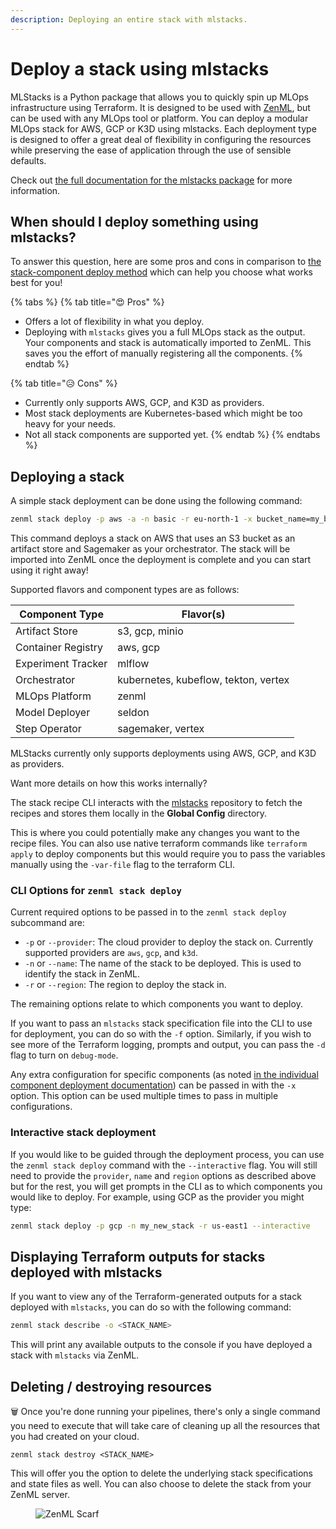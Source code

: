 ```yaml
---
description: Deploying an entire stack with mlstacks.
---
```


# Deploy a stack using mlstacks

MLStacks is a Python package that allows you to quickly spin up MLOps infrastructure using Terraform. It is designed to be used with [ZenML](https://zenml.io), but can be used with any MLOps tool or platform. You can deploy a modular MLOps stack for AWS, GCP or K3D using mlstacks. Each deployment type is designed to offer a great deal of flexibility in configuring the resources while preserving the ease of application through the use of sensible defaults.

Check out [the full documentation for the mlstacks package](https://mlstacks.zenml.io/) for more information.

## When should I deploy something using mlstacks?

To answer this question, here are some pros and cons in comparison to [the stack-component deploy method](deploy-a-stack-component.md) which can help you choose what works best for you!

{% tabs %}
{% tab title="😍 Pros" %}
* Offers a lot of flexibility in what you deploy.
* Deploying with `mlstacks` gives you a full MLOps stack as the output. Your components and stack is automatically imported to ZenML. This saves you the effort of manually registering all the components.
{% endtab %}

{% tab title="😥 Cons" %}
* Currently only supports AWS, GCP, and K3D as providers.
* Most stack deployments are Kubernetes-based which might be too heavy for your needs.
* Not all stack components are supported yet.
{% endtab %}
{% endtabs %}

## Deploying a stack

A simple stack deployment can be done using the following command:

```bash
zenml stack deploy -p aws -a -n basic -r eu-north-1 -x bucket_name=my_bucket -o sagemaker
```

This command deploys a stack on AWS that uses an S3 bucket as an artifact store and Sagemaker as your orchestrator. The stack will be imported into ZenML once the deployment is complete and you can start using it right away!

Supported flavors and component types are as follows:

| Component Type     | Flavor(s)                            |
| ------------------ | ------------------------------------ |
| Artifact Store     | s3, gcp, minio                       |
| Container Registry | aws, gcp                             |
| Experiment Tracker | mlflow                               |
| Orchestrator       | kubernetes, kubeflow, tekton, vertex |
| MLOps Platform     | zenml                                |
| Model Deployer     | seldon                               |
| Step Operator      | sagemaker, vertex                    |

MLStacks currently only supports deployments using AWS, GCP, and K3D as providers.

Want more details on how this works internally?

The stack recipe CLI interacts with the [mlstacks](https://github.com/zenml-io/mlstacks) repository to fetch the recipes and stores them locally in the **Global Config** directory.

This is where you could potentially make any changes you want to the recipe files. You can also use native terraform commands like `terraform apply` to deploy components but this would require you to pass the variables manually using the `-var-file` flag to the terraform CLI.

### CLI Options for `zenml stack deploy`

Current required options to be passed in to the `zenml stack deploy` subcommand are:

* `-p` or `--provider`: The cloud provider to deploy the stack on. Currently supported providers are `aws`, `gcp`, and `k3d`.
* `-n` or `--name`: The name of the stack to be deployed. This is used to identify the stack in ZenML.
* `-r` or `--region`: The region to deploy the stack in.

The remaining options relate to which components you want to deploy.

If you want to pass an `mlstacks` stack specification file into the CLI to use for deployment, you can do so with the `-f` option. Similarly, if you wish to see more of the Terraform logging, prompts and output, you can pass the `-d` flag to turn on `debug-mode`.

Any extra configuration for specific components (as noted [in the individual component deployment documentation](deploy-a-stack-component.md)) can be passed in with the `-x` option. This option can be used multiple times to pass in multiple configurations.

### Interactive stack deployment

If you would like to be guided through the deployment process, you can use the `zenml stack deploy` command with the `--interactive` flag. You will still need to provide the `provider`, `name` and `region` options as described above but for the rest, you will get prompts in the CLI as to which components you would like to deploy. For example, using GCP as the provider you might type:

```bash
zenml stack deploy -p gcp -n my_new_stack -r us-east1 --interactive
```

## Displaying Terraform outputs for stacks deployed with mlstacks

If you want to view any of the Terraform-generated outputs for a stack deployed with `mlstacks`, you can do so with the following command:

```bash
zenml stack describe -o <STACK_NAME>
```

This will print any available outputs to the console if you have deployed a stack with `mlstacks` via ZenML.

## Deleting / destroying resources

🗑️ Once you're done running your pipelines, there's only a single command you need to execute that will take care of cleaning up all the resources that you had created on your cloud.

```
zenml stack destroy <STACK_NAME>
```

This will offer you the option to delete the underlying stack specifications and state files as well. You can also choose to delete the stack from your ZenML server.

<figure><img src="https://static.scarf.sh/a.png?x-pxid=f0b4f458-0a54-4fcd-aa95-d5ee424815bc" alt="ZenML Scarf"><figcaption></figcaption></figure>
